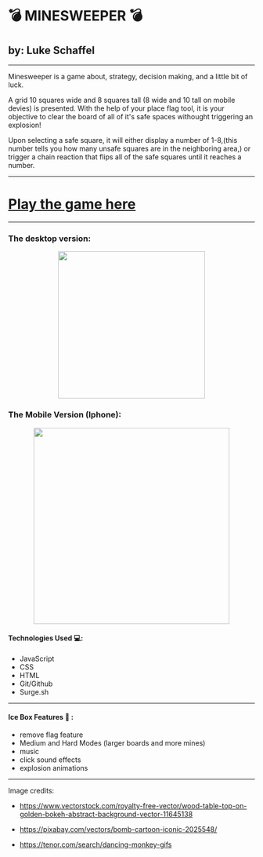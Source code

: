 # 💣  MINESWEEPER 💣
## by: Luke Schaffel

---

Minesweeper is a game about, strategy, decision making, and a little bit of luck. 

A grid 10 squares wide and 8 squares tall (8 wide and 10 tall on mobile devies) is presented. With the help of your place flag tool, it is your objective to clear the board of all of it's safe spaces withought triggering an explosion!

Upon selecting a safe square, it will either display a number of 1-8,(this number tells you how many unsafe squares are in the neighboring area,) or trigger a chain reaction that flips all of the safe squares until it reaches a number.  

---

# [Play the game here](https://ls-minesweeper.surge.sh/)

---

### The desktop version:
<center><img src="https://i.imgur.com/mgAHVNh.png" height=300></center>

### The Mobile Version (Iphone):

<center><img src="https://i.imgur.com/M4g9yio.jpg" height=400></center>


#### Technologies Used 💻:

- JavaScript
- CSS
- HTML
- Git/Github
- Surge.sh

---

#### Ice Box Features 🧊 :
- remove flag feature
- Medium and Hard Modes (larger boards and more mines)
- music
- click sound effects
- explosion animations 

---

Image credits:
- https://www.vectorstock.com/royalty-free-vector/wood-table-top-on-golden-bokeh-abstract-background-vector-11645138

- https://pixabay.com/vectors/bomb-cartoon-iconic-2025548/

- https://tenor.com/search/dancing-monkey-gifs